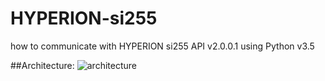 # HYPERION-si255
how to communicate with HYPERION si255 API v2.0.0.1 using Python v3.5

##Architecture:
![architecture](network-architecture.png)
